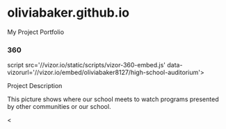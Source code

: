 # oliviabaker.github.io
My Project Portfolio

### 360
script src='//vizor.io/static/scripts/vizor-360-embed.js' data-vizorurl='//vizor.io/embed/oliviabaker8127/high-school-auditorium'></script>

Project Description

This picture shows where our school meets to watch programs presented by other communities or our school. 

<
